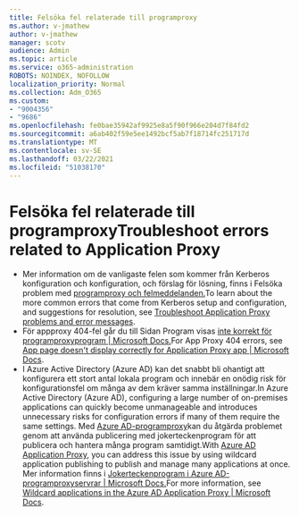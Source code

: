 ```yaml
---
title: Felsöka fel relaterade till programproxy
ms.author: v-jmathew
author: v-jmathew
manager: scotv
audience: Admin
ms.topic: article
ms.service: o365-administration
ROBOTS: NOINDEX, NOFOLLOW
localization_priority: Normal
ms.collection: Adm_O365
ms.custom:
- "9004356"
- "9686"
ms.openlocfilehash: fe0bae35942af9925e8a5f90f966e204d7f84fd2
ms.sourcegitcommit: a6ab402f59e5ee1492bcf5ab7f18714fc251717d
ms.translationtype: MT
ms.contentlocale: sv-SE
ms.lasthandoff: 03/22/2021
ms.locfileid: "51038170"
---
```

# <a name="troubleshoot-errors-related-to-application-proxy"></a><span data-ttu-id="8c461-102">Felsöka fel relaterade till programproxy</span><span class="sxs-lookup"><span data-stu-id="8c461-102">Troubleshoot errors related to Application Proxy</span></span>

- <span data-ttu-id="8c461-103">Mer information om de vanligaste felen som kommer från Kerberos konfiguration och konfiguration, och förslag för lösning, finns i Felsöka problem med [programproxy och felmeddelanden.](https://docs.microsoft.com/azure/active-directory/manage-apps/application-proxy-troubleshoot#kerberos-errors)</span><span class="sxs-lookup"><span data-stu-id="8c461-103">To learn about the more common errors that come from Kerberos setup and configuration, and suggestions for resolution, see [Troubleshoot Application Proxy problems and error messages](https://docs.microsoft.com/azure/active-directory/manage-apps/application-proxy-troubleshoot#kerberos-errors).</span></span>
- <span data-ttu-id="8c461-104">För appproxy 404-fel går du till Sidan Program visas [inte korrekt för programproxyprogram | Microsoft Docs.](https://docs.microsoft.com/azure/active-directory/manage-apps/application-proxy-page-appearance-broken-problem)</span><span class="sxs-lookup"><span data-stu-id="8c461-104">For App Proxy 404 errors, see [App page doesn't display correctly for Application Proxy app | Microsoft Docs](https://docs.microsoft.com/azure/active-directory/manage-apps/application-proxy-page-appearance-broken-problem).</span></span>
- <span data-ttu-id="8c461-105">I Azure Active Directory (Azure AD) kan det snabbt bli ohantigt att konfigurera ett stort antal lokala program och innebär en onödig risk för konfigurationsfel om många av dem kräver samma inställningar.</span><span class="sxs-lookup"><span data-stu-id="8c461-105">In Azure Active Directory (Azure AD), configuring a large number of on-premises applications can quickly become unmanageable and introduces unnecessary risks for configuration errors if many of them require the same settings.</span></span> <span data-ttu-id="8c461-106">Med [Azure AD-programproxy](https://docs.microsoft.com/azure/active-directory/manage-apps/application-proxy)kan du åtgärda problemet genom att använda publicering med jokerteckenprogram för att publicera och hantera många program samtidigt.</span><span class="sxs-lookup"><span data-stu-id="8c461-106">With [Azure AD Application Proxy](https://docs.microsoft.com/azure/active-directory/manage-apps/application-proxy), you can address this issue by using wildcard application publishing to publish and manage many applications at once.</span></span> <span data-ttu-id="8c461-107">Mer information finns i [Jokerteckenprogram i Azure AD-programproxyservrar | Microsoft Docs.](https://docs.microsoft.com/azure/active-directory/manage-apps/application-proxy-wildcard)</span><span class="sxs-lookup"><span data-stu-id="8c461-107">For more information, see [Wildcard applications in the Azure AD Application Proxy | Microsoft Docs](https://docs.microsoft.com/azure/active-directory/manage-apps/application-proxy-wildcard).</span></span>
